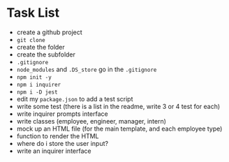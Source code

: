 # Task List

- create a github project
- `git clone`
- create the folder
- create the subfolder
- `.gitignore`
- `node_modules` and `.DS_store` go in the `.gitignore`
- `npm init -y`
- `npm i inquirer`
- `npm i -D jest`
- edit my `package.json` to add a test script
- write some test (there is a list in the readme, write 3 or 4 test for each)
- write inquirer prompts interface
- write classes (employee, engineer, manager, intern)
- mock up an HTML file (for the main template, and each employee type)
- function to render the HTML
- where do i store the user input?
- write an inquirer interface
